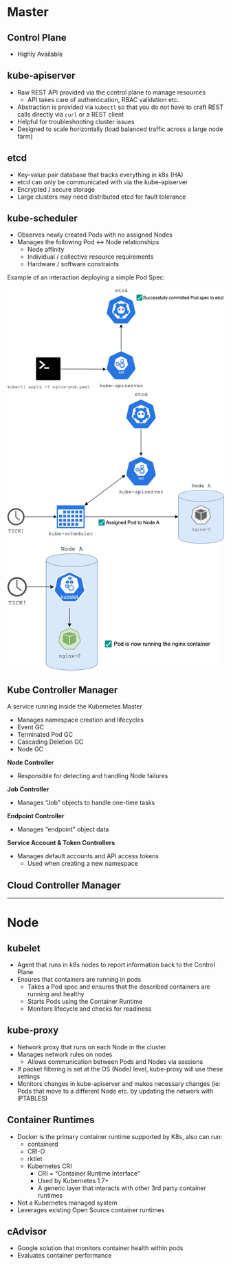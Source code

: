 # Master

## Control Plane

- Highly Available

## kube-apiserver

- Raw REST API provided via the control plane to manage resources
    - API takes care of authentication, RBAC validation etc.
- Abstraction is provided via `kubectl` so that you do not have to craft REST calls directly via `curl` or a REST client
- Helpful for troubleshooting cluster issues
- Designed to scale horizontally (load balanced traffic across a large node farm)

## etcd

- Key-value pair database that tracks everything in k8s (HA)
- etcd can only be communicated with via the kube-apiserver
- Encrypted / secure storage
- Large clusters may need distributed etcd for fault tolerance

## kube-scheduler

- Observes newly created Pods with no assigned Nodes
- Manages the following Pod ↔ Node relationships
    - Node affinity
    - Individual / collective resource requirements
    - Hardware / software constraints

Example of an interaction deploying a simple Pod Spec:

![step1](./img/arch1.png)
![step2](./img/arch2.png)
![step3](./img/arch3.png)

## Kube Controller Manager

A service running inside the Kubernetes Master

- Manages namespace creation and lifecycles
- Event GC
- Terminated Pod GC
- Cascading Deletion GC
- Node GC

**Node Controller**

- Responsible for detecting and handling Node failures

**Job Controller**

- Manages “Job” objects to handle one-time tasks

**Endpoint Controller**

- Manages “endpoint” object data

**Service Account & Token Controllers**

- Manages default accounts and API access tokens
  - Used when creating a new namespace

## Cloud Controller Manager

---

# Node

## kubelet

- Agent that runs in k8s nodes to report information back to the Control Plane
- Ensures that containers are running in pods
  - Takes a Pod spec and ensures that the described containers are running and healthy
  - Starts Pods using the Container Runtime
  - Monitors lifecycle and checks for readiness

## kube-proxy

- Network proxy that runs on each Node in the cluster
- Manages network rules on nodes
  - Allows communication between Pods and Nodes via sessions
- If packet filtering is set at the OS (Node) level, kube-proxy will use these settings
- Monitors changes in kube-apiserver and makes necessary changes (ie: Pods that move to a different Node etc. by updating the network with IPTABLES)

## Container Runtimes

- Docker is the primary container runtime supported by K8s, also can run:
  - containerd
  - CRI-O
  - rktlet
  - Kubernetes CRI
    - CRI = “Container Runtime Interface”
    - Used by Kubernetes 1.7+
    - A generic layer that interacts with other 3rd party container runtimes
- Not a Kubernetes managed system
- Leverages existing Open Source container runtimes

## cAdvisor

- Google solution that monitors container health within pods
- Evaluates container performance
